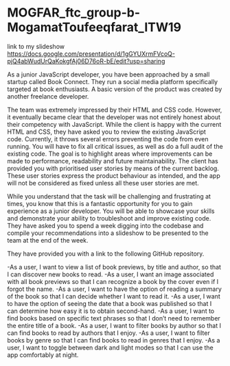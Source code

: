 # MOGFAR_ftc_group-b-MogamatToufeeqfarat_ITW19


link to my slideshow
https://docs.google.com/presentation/d/1gGYUXrmFVcoQ-pjQ4abWudUrQaKokgfAj06D76oR-bE/edit?usp=sharing




As a junior JavaScript developer, you have been approached by a small startup called Book Connect. They run a social media platform specifically targeted at book enthusiasts. A basic version of the product was created by another freelance developer.

 

The team was extremely impressed by their HTML and CSS code. However, it eventually became clear that the developer was not entirely honest about their competency with JavaScript. While the client is happy with the current HTML and CSS, they have asked you to review the existing JavaScript code. Currently, it throws several errors preventing the code from even running. You will have to fix all critical issues, as well as do a full audit of the existing code. The goal is to highlight areas where improvements can be made to performance, readability and future maintainability. The client has provided you with prioritised user stories by means of the current backlog. These user stories express the product behaviour as intended, and the app will not be considered as fixed unless all these user stories are met.

 

While you understand that the task will be challenging and frustrating at times, you know that this is a fantastic opportunity for you to gain experience as a junior developer. You will be able to showcase your skills and demonstrate your ability to troubleshoot and improve existing code. They have asked you to spend a week digging into the codebase and compile your recommendations into a slideshow to be presented to the team at the end of the week.

 

They have provided you with a link to the following GitHub repository.

-As a user, I want to view a list of book previews, by title and author, so that I can discover new books to read.
-As a user, I want an image associated with all book previews so that I can recognize a book by the cover even if I forgot the name.
-As a user, I want to have the option of reading a summary of the book so that I can decide whether I want to read it.
-As a user, I want to have the option of seeing the date that a book was published so that I can determine how easy it is to obtain second-hand.
-As a user, I want to find books based on specific text phrases so that I don’t need to remember the entire title of a book.
-As a user, I want to filter books by author so that I can find books to read by authors that I enjoy.
-As a user, I want to filter books by genre so that I can find books to read in genres that I enjoy.
-As a user, I want to toggle between dark and light modes so that I can use the app comfortably at night.

